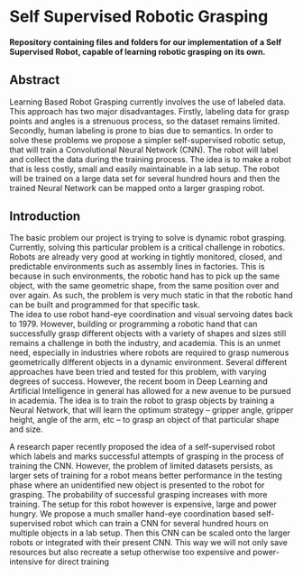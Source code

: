 <h1>Self Supervised Robotic Grasping</h1>
<h4>Repository containing files and folders for our implementation of a Self Supervised Robot, capable of learning robotic grasping on its own.</h4>

<h2>Abstract</h2>
Learning Based Robot Grasping currently involves the use of labeled data. This approach has two major disadvantages. Firstly, labeling data for grasp points and angles is a strenuous process, so the dataset remains limited. Secondly, human labeling is prone to bias due to semantics.
In order to solve these problems we propose a simpler self-supervised robotic setup, that will train a Convolutional Neural Network (CNN). The robot will label and collect the data
during the training process. The idea is to make a robot that is less costly, small and easily maintainable in a lab setup. The robot will be trained on a large data set for several hundred hours and then the trained Neural Network can be mapped onto a larger grasping robot.

<h2>Introduction</h2>
The basic problem our project is trying to solve is dynamic robot grasping. Currently, solving this particular problem is a critical challenge in robotics. Robots are already very good at working in tightly monitored, closed, and predictable environments such as assembly lines in factories. This is because in such environments, the robotic hand has to pick up the same object, with the same geometric shape, from the same position over and over again. As such, the problem is very much static in that the robotic hand can be built and programmed for that specific task.<br/>
The idea to use robot hand-eye coordination and visual servoing dates back to 1979. However, building or programming a robotic hand that can successfully grasp different objects with
a variety of shapes and sizes still remains a challenge in both the industry, and academia. This is an unmet need, especially in industries where robots are required to grasp numerous
geometrically different objects in a dynamic environment. Several different approaches have been tried and tested for this problem, with varying degrees of success. However, the recent
boom in Deep Learning and Artificial Intelligence in general has allowed for a new avenue to be pursued in academia. The idea is to train the robot to grasp objects by training a Neural
Network, that will learn the optimum strategy – gripper angle, gripper height, angle of the arm, etc – to grasp an object of that particular shape and size.

A research paper recently proposed the idea of a self-supervised robot which labels and marks successful attempts of grasping in the process of training the CNN. However, the problem
of limited datasets persists, as larger sets of training for a robot means better performance in the testing phase where an unidentified new object is presented to the robot for grasping. The probability of successful grasping increases with more training. The setup for this robot however is expensive, large and power hungry. We propose a much smaller hand-eye
coordination based self-supervised robot which can train a CNN for several hundred hours on multiple objects in a lab setup. Then this CNN can be scaled onto the larger robots or
integrated with their present CNN. This way we will not only save resources but also recreate a setup otherwise too expensive and power-intensive for direct training
